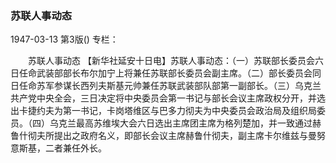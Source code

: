### 苏联人事动态

1947-03-13
第3版()
专栏：

　　苏联人事动态
    【新华社延安十日电】苏联人事动态：（一）苏联部长委员会六日任命武装部部长布尔加宁上将兼任苏联部长委员会副主席。（二）部长委员会同日任命苏军参谋长西列夫斯基元帅兼任苏联武装部队部第一副部长。（三）乌克兰共产党中央全会，三日决定将中央委员会第一书记与部长会议主席政权分开，并选出卡捷约夫为第一书记，卡岗塔维区与巴多力彻夫为中央委员会政治局及组织局委员。（四）乌克兰最高苏维埃大会六日选出主席团主席为格列楚加，并一致通过赫鲁什彻夫所提出之政府名义，即部长会议主席赫鲁什彻夫，副主席卡尔维兹与曼努意斯基，二者兼任外长。
